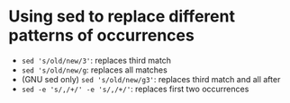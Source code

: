 # Using sed to replace different patterns of occurrences

-   `sed 's/old/new/3'`: replaces third match
-   `sed 's/old/new/g`: replaces all matches
-   (GNU sed only) `sed 's/old/new/g3'`: replaces third match and all after
-   `sed -e 's/,/+/' -e 's/,/+/'`: replaces first two occurrences
